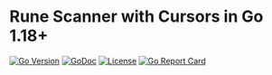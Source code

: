 # Rune Scanner with Cursors in Go 1.18+

[![Go Version](https://img.shields.io/github/go-mod/go-version/rwxrob/scan)](https://tip.golang.org/doc/go1.18)
[![GoDoc](https://godoc.org/github.com/rwxrob/scan?status.svg)](https://godoc.org/github.com/rwxrob/scan)
[![License](https://img.shields.io/badge/license-Apache2-brightgreen.svg)](LICENSE)
[![Go Report
Card](https://goreportcard.com/badge/github.com/rwxrob/scan)](https://goreportcard.com/report/github.com/rwxrob/scan)

